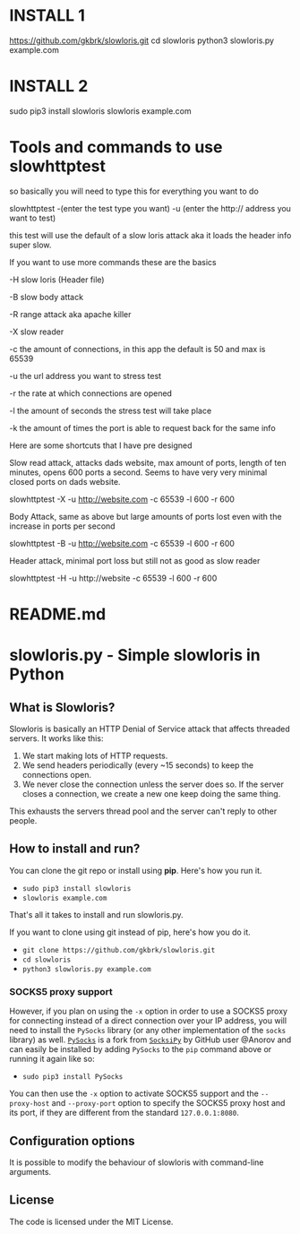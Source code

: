 # INSTALL 1
https://github.com/gkbrk/slowloris.git
cd slowloris
python3 slowloris.py example.com

# INSTALL 2

sudo pip3 install slowloris
slowloris example.com


# Tools and commands to use slowhttptest

so basically you will need to type this for everything you want to do

slowhttptest -(enter the test type you want) -u (enter the http:// address you
want to test)

this test will use the default of a slow loris attack aka it loads the header
info super slow.

If you want to use more commands these are the basics

\-H slow loris (Header file)

\-B slow body attack

\-R range attack aka apache killer

\-X slow reader

\-c the amount of connections, in this app the default is 50 and max is 65539

\-u the url address you want to stress test

\-r the rate at which connections are opened

\-l the amount of seconds the stress test will take place

\-k the amount of times the port is able to request back for the same info

Here are some shortcuts that I have pre designed

Slow read attack, attacks dads website, max amount of ports, length of ten
minutes, opens 600 ports a second. Seems to have very very minimal closed ports
on dads website.

slowhttptest -X -u http://website.com -c 65539 -l 600 -r 600

Body Attack, same as above but large amounts of ports lost even with the
increase in ports per second

slowhttptest -B -u http://website.com -c 65539 -l 600 -r 600

Header attack, minimal port loss but still not as good as slow reader

slowhttptest -H -u http://website -c 65539 -l 600 -r 600



# README.md

# slowloris.py - Simple slowloris in Python

## What is Slowloris?
Slowloris is basically an HTTP Denial of Service attack that affects threaded servers. It works like this:

1. We start making lots of HTTP requests.
2. We send headers periodically (every ~15 seconds) to keep the connections open.
3. We never close the connection unless the server does so. If the server closes a connection, we create a new one keep doing the same thing.

This exhausts the servers thread pool and the server can't reply to other people.

## How to install and run?

You can clone the git repo or install using **pip**. Here's how you run it.

* `sudo pip3 install slowloris`
* `slowloris example.com`

That's all it takes to install and run slowloris.py.

If you want to clone using git instead of pip, here's how you do it.

* `git clone https://github.com/gkbrk/slowloris.git`
* `cd slowloris`
* `python3 slowloris.py example.com`

### SOCKS5 proxy support

However, if you plan on using the `-x` option in order to use a SOCKS5 proxy for connecting instead of a direct connection over your IP address, you will need to install the `PySocks` library (or any other implementation of the `socks` library) as well. [`PySocks`](https://github.com/Anorov/PySocks) is a fork from [`SocksiPy`](http://socksipy.sourceforge.net/) by GitHub user @Anorov and can easily be installed by adding `PySocks` to the `pip` command above or running it again like so:

* `sudo pip3 install PySocks`

You can then use the `-x` option to activate SOCKS5 support and the `--proxy-host` and `--proxy-port` option to specify the SOCKS5 proxy host and its port, if they are different from the standard `127.0.0.1:8080`.

## Configuration options
It is possible to modify the behaviour of slowloris with command-line arguments.

## License
The code is licensed under the MIT License.
